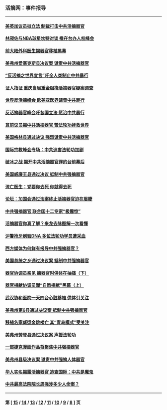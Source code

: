 ### 活摘网：事件报导
---
#### [美英加议员拟立法 制裁打击中共活摘器官](../../pages/nf5877/n13430251.md?01140430) 
#### [林昶佐与NBA球星坎特对谈 推在台办人权峰会](../../pages/nf5877/n13414467.md?01140430) 
#### [前大陆外科医生揭器官移植黑幕](../../pages/nf5877/n13401416.md?01140430) 
#### [美弗州爱塞克斯县决议案 谴责中共活摘器官](../../pages/nf5877/n13320919.md?01140430) 
#### [“反活摘之世界宣言”吁全人类制止中共暴行](../../pages/nf5877/n13259730.md?01140430) 
#### [证人指证 重庆当局重金阻挠活摘器官疑案调查](../../pages/nf5877/n13259127.md?01140430) 
#### [世界反活摘峰会 欧美亚医界谴责中共罪行](../../pages/nf5877/n13253550.md?01140430) 
#### [反活摘器官峰会吁各国立法 惩治中共暴行](../../pages/nf5877/n13245052.md?01140430) 
#### [意前议员揭中共活摘器官 赞法轮功拯救世界](../../pages/nf5877/n13203445.md?01140430) 
#### [美国格林县通过决议 强烈谴责中共活摘器官](../../pages/nf5877/n13119367.md?01140430) 
#### [国际宗教峰会专场：中共迫害法轮功加剧](../../pages/nf5877/n13088279.md?01140430) 
#### [破冰之战 揭开中共活摘器官罪的台前幕后](../../pages/nf5877/n13082457.md?01140430) 
#### [美国威廉王县通过决议 抵制中共强摘器官](../../pages/nf5877/n13056521.md?01140430) 
#### [流亡医生：党要你去死 你就得去死](../../pages/nf5877/n13052835.md?01140430) 
#### [论坛：加国会通过法案终止活摘器官迫在眉睫](../../pages/nf5877/n13029839.md?01140430) 
#### [中共强摘器官 联合国十二专家“极震惊”](../../pages/nf5877/n13024313.md?01140430) 
#### [活摘器官你真了解？来龙去脉图解一次看懂](../../pages/nf5877/n13013820.md?01140430) 
#### [沪警抢牙刷验DNA 多位法轮功学员遭采血](../../pages/nf5877/n12969218.md?01140430) 
#### [西方媒体为何鲜有报导中共强摘器官？](../../pages/nf5877/n12932034.md?01140430) 
#### [美国总统之乡通过决议案 抵制中共强摘器官](../../pages/nf5877/n12908242.md?01140430) 
#### [器官协调员亲见 摘器官时供体在抽搐（下）](../../pages/nf5877/n12898622.md?01140430) 
#### [器官捐献协调员曝“自愿捐献”黑幕（上）](../../pages/nf5877/n12878830.md?01140430) 
#### [武汉协和医院一天四台心脏移植 供体引关注](../../pages/nf5877/n12863175.md?01140430) 
#### [美弗州第6县通过决议案 抵制中共强摘器官](../../pages/nf5877/n12805218.md?01140430) 
#### [移植名家臧运金跳楼亡 其“青岛模式”受关注](../../pages/nf5877/n12803746.md?01140430) 
#### [美弗州劳登县通过决议案 声援法轮功](../../pages/nf5877/n12785715.md?01140430) 
#### [一部捷克漫画作品将聚焦中共强摘器官](../../pages/nf5877/n12785954.md?01140430) 
#### [美弗州县级决议案 谴责中共强摘人体器官](../../pages/nf5877/n12721290.md?01140430) 
#### [华人实名揭露活摘器官 追查国际：中共是魔鬼](../../pages/nf5877/n12691724.md?01140430) 
#### [中共最高法院院长周强涉多少人命案？](../../pages/nf5877/n12678074.md?01140430) 

---
#### 第 [ [15](./15.md?01140430) / [14](./14.md?01140430) / [13](./13.md?01140430) / [12](./12.md?01140430) / [11](./11.md?01140430) / [10](./10.md?01140430) / [9](./9.md?01140430) / [8](./8.md?01140430) ] 页
